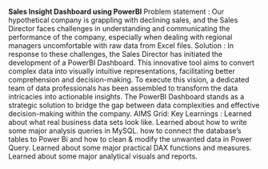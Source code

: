 **Sales Insight Dashboard using PowerBI**
Problem statement : Our hypothetical company is grappling with declining sales, and the Sales Director faces challenges in understanding and communicating the performance of the company, especially when dealing with regional managers uncomfortable with raw data from Excel files.
Solution : In response to these challenges, the Sales Director has initiated the development of a PowerBI Dashboard. This innovative tool aims to convert complex data into visually intuitive representations, facilitating better comprehension and decision-making. To execute this vision, a dedicated team of data professionals has been assembled to transform the data intricacies into actionable insights. The PowerBI Dashboard stands as a strategic solution to bridge the gap between data complexities and effective decision-making within the company.
AIMS Grid:
Key Learnings : 
Learned about what real business data sets look like.
Learned about how to write some major analysis queries in MySQL.
how to connect the database’s tables to Power Bi and how to clean & modify the unwanted data in Power Query.
Learned about some major practical DAX functions and measures.
Learned about some major analytical visuals and reports.




